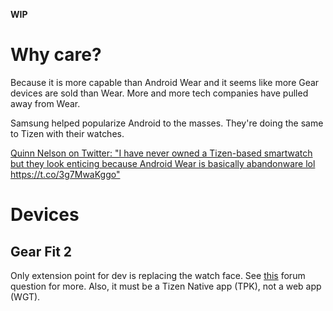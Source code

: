 **WIP**

# Why care?
Because it is more capable than Android Wear and it seems like more Gear devices are sold than Wear. More and more tech companies have pulled away from Wear.

Samsung helped popularize Android to the masses. They're doing the same to Tizen with their watches.

[Quinn Nelson on Twitter: "I have never owned a Tizen\-based smartwatch but they look enticing because Android Wear is basically abandonware lol https://t\.co/3g7MwaKggo"](https://twitter.com/SnazzyQ/status/902926031681536001)

# Devices
## Gear Fit 2
Only extension point for dev is replacing the watch face. See [this](https://developer.tizen.org/ko/forums/general-support/gear-fit-2-app?langswitch=ko) forum question for more. Also, it must be a Tizen Native app (TPK), not a web app (WGT).